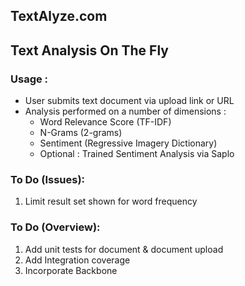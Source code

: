 ## TextAlyze.com
## Text Analysis On The Fly

### Usage :

* User submits text document via upload link or URL
* Analysis performed on a number of dimensions :
  * Word Relevance Score (TF-IDF)
  * N-Grams (2-grams)
  * Sentiment (Regressive Imagery Dictionary)
  * Optional : Trained Sentiment Analysis via Saplo

### To Do (Issues):

1. Limit result set shown for word frequency 

### To Do (Overview):

1. Add unit tests for document & document upload
2. Add Integration coverage
3. Incorporate Backbone
